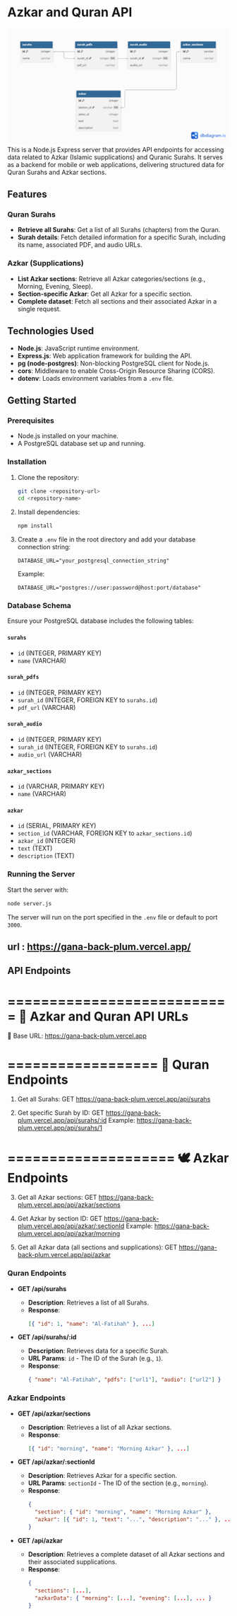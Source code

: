# Azkar and Quran API
![Thehco](designs.png)
This is a Node.js Express server that provides API endpoints for accessing data related to Azkar (Islamic supplications) and Quranic Surahs. It serves as a backend for mobile or web applications, delivering structured data for Quran Surahs and Azkar sections.

## Features

### Quran Surahs
- **Retrieve all Surahs**: Get a list of all Surahs (chapters) from the Quran.
- **Surah details**: Fetch detailed information for a specific Surah, including its name, associated PDF, and audio URLs.

### Azkar (Supplications)
- **List Azkar sections**: Retrieve all Azkar categories/sections (e.g., Morning, Evening, Sleep).
- **Section-specific Azkar**: Get all Azkar for a specific section.
- **Complete dataset**: Fetch all sections and their associated Azkar in a single request.

## Technologies Used
- **Node.js**: JavaScript runtime environment.
- **Express.js**: Web application framework for building the API.
- **pg (node-postgres)**: Non-blocking PostgreSQL client for Node.js.
- **cors**: Middleware to enable Cross-Origin Resource Sharing (CORS).
- **dotenv**: Loads environment variables from a `.env` file.

## Getting Started

### Prerequisites
- Node.js installed on your machine.
- A PostgreSQL database set up and running.

### Installation
1. Clone the repository:
   ```bash
   git clone <repository-url>
   cd <repository-name>
   ```
2. Install dependencies:
   ```bash
   npm install
   ```
3. Create a `.env` file in the root directory and add your database connection string:
   ```
   DATABASE_URL="your_postgresql_connection_string"
   ```
   Example:
   ```
   DATABASE_URL="postgres://user:password@host:port/database"
   ```

### Database Schema
Ensure your PostgreSQL database includes the following tables:

#### `surahs`
- `id` (INTEGER, PRIMARY KEY)
- `name` (VARCHAR)

#### `surah_pdfs`
- `id` (INTEGER, PRIMARY KEY)
- `surah_id` (INTEGER, FOREIGN KEY to `surahs.id`)
- `pdf_url` (VARCHAR)

#### `surah_audio`
- `id` (INTEGER, PRIMARY KEY)
- `surah_id` (INTEGER, FOREIGN KEY to `surahs.id`)
- `audio_url` (VARCHAR)

#### `azkar_sections`
- `id` (VARCHAR, PRIMARY KEY)
- `name` (VARCHAR)

#### `azkar`
- `id` (SERIAL, PRIMARY KEY)
- `section_id` (VARCHAR, FOREIGN KEY to `azkar_sections.id`)
- `azkar_id` (INTEGER)
- `text` (TEXT)
- `description` (TEXT)

### Running the Server
Start the server with:
```bash
node server.js
```
The server will run on the port specified in the `.env` file or default to port `3000`.
## url : https://gana-back-plum.vercel.app/
## API Endpoints
===========================
📘 Azkar and Quran API URLs
===========================

🔗 Base URL:
https://gana-back-plum.vercel.app

==================
📖 Quran Endpoints
==================

1.  Get all Surahs:
GET https://gana-back-plum.vercel.app/api/surahs

2.  Get specific Surah by ID:
GET https://gana-back-plum.vercel.app/api/surahs/:id
Example: https://gana-back-plum.vercel.app/api/surahs/1


====================
🕊️ Azkar Endpoints
====================

3.  Get all Azkar sections:
GET https://gana-back-plum.vercel.app/api/azkar/sections

4.  Get Azkar by section ID:
GET https://gana-back-plum.vercel.app/api/azkar/:sectionId
Example: https://gana-back-plum.vercel.app/api/azkar/morning

5.  Get all Azkar data (all sections and supplications):
GET https://gana-back-plum.vercel.app/api/azkar

### Quran Endpoints
- **GET /api/surahs**
  - **Description**: Retrieves a list of all Surahs.
  - **Response**: 
    ```json
    [{ "id": 1, "name": "Al-Fatihah" }, ...]
    ```

- **GET /api/surahs/:id**
  - **Description**: Retrieves data for a specific Surah.
  - **URL Params**: `id` - The ID of the Surah (e.g., `1`).
  - **Response**:
    ```json
    { "name": "Al-Fatihah", "pdfs": ["url1"], "audio": ["url2"] }
    ```

### Azkar Endpoints
- **GET /api/azkar/sections**
  - **Description**: Retrieves a list of all Azkar sections.
  - **Response**:
    ```json
    [{ "id": "morning", "name": "Morning Azkar" }, ...]
    ```

- **GET /api/azkar/:sectionId**
  - **Description**: Retrieves Azkar for a specific section.
  - **URL Params**: `sectionId` - The ID of the section (e.g., `morning`).
  - **Response**:
    ```json
    { 
      "section": { "id": "morning", "name": "Morning Azkar" }, 
      "azkar": [{ "id": 1, "text": "...", "description": "..." }, ... ] 
    }
    ```

- **GET /api/azkar**
  - **Description**: Retrieves a complete dataset of all Azkar sections and their associated supplications.
  - **Response**:
    ```json
    { 
      "sections": [...], 
      "azkarData": { "morning": [...], "evening": [...], ... } 
    }
    ```
